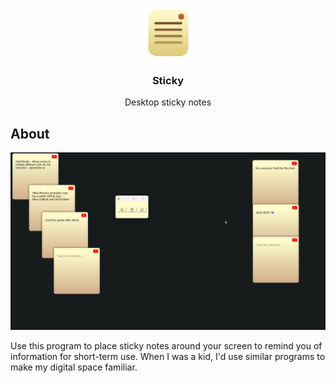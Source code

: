 <a id="readme-top"></a>


<div align="center">
  <a href="https://github.com/Taolimon/sticky">
    <img src="images/stickylogo2.png" alt="Logo" width="80" height="80">
  </a>

  <h3 align="center">Sticky</h3>

  <p align="center">
    Desktop sticky notes
  </p>

</div>

## About

![screenshot](./images/screenshot.png)

Use this program to place sticky notes around your screen to remind you of information for short-term use.
When I was a kid, I'd use similar programs to make my digital space familiar.